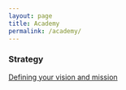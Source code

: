 ```yaml
---
layout: page
title: Academy
permalink: /academy/
---
```


### Strategy

[Defining your vision and mission](/academy/vision-and-mission/)